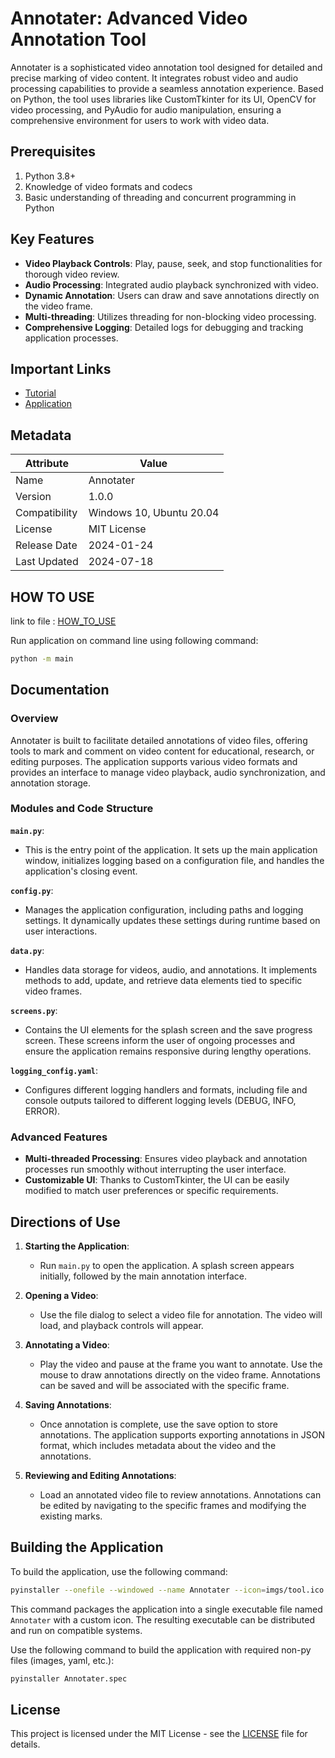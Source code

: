 # Annotater: Advanced Video Annotation Tool

Annotater is a sophisticated video annotation tool designed for detailed and precise marking of video content. It integrates robust video and audio processing capabilities to provide a seamless annotation experience. Based on Python, the tool uses libraries like CustomTkinter for its UI, OpenCV for video processing, and PyAudio for audio manipulation, ensuring a comprehensive environment for users to work with video data.

## Prerequisites

1. Python 3.8+
2. Knowledge of video formats and codecs
3. Basic understanding of threading and concurrent programming in Python

## Key Features

- **Video Playback Controls**: Play, pause, seek, and stop functionalities for thorough video review.
- **Audio Processing**: Integrated audio playback synchronized with video.
- **Dynamic Annotation**: Users can draw and save annotations directly on the video frame.
- **Multi-threading**: Utilizes threading for non-blocking video processing.
- **Comprehensive Logging**: Detailed logs for debugging and tracking application processes.

## Important Links

- [Tutorial](https://livejohnshopkins-my.sharepoint.com/:f:/g/personal/asandhu9_jh_edu/EqDDvLH7cRdLtwuIQk6TABwB9nD0e7UoKNdjALV_RTnEtg?e=Nq0M4p)
- [Application](https://livejohnshopkins-my.sharepoint.com/:f:/g/personal/asandhu9_jh_edu/Eh60kxJUMFZAgpDcLsQO2l0BQiqQNZ7frvEp0rdNiEJvBA?e=7hmr37)

## Metadata

| Attribute         | Value                                          |
|-------------------|------------------------------------------------|
| Name              | Annotater                                      |
| Version           | 1.0.0                                          |
| Compatibility     | Windows 10, Ubuntu 20.04                       |
| License           | MIT License                                    |
| Release Date      | 2024-01-24                                     |
| Last Updated      | 2024-07-18                                     |

## HOW TO USE

link to file : [HOW_TO_USE](https://github.com/angadsinghsandhu/Python-Video-Annotater/blob/main/HOW_TO_USE.pdf)

Run application on command line using following command:

```bash
python -m main
```

## Documentation

### Overview

Annotater is built to facilitate detailed annotations of video files, offering tools to mark and comment on video content for educational, research, or editing purposes. The application supports various video formats and provides an interface to manage video playback, audio synchronization, and annotation storage.

### Modules and Code Structure

**`main.py`**:

- This is the entry point of the application. It sets up the main application window, initializes logging based on a configuration file, and handles the application's closing event.

**`config.py`**:

- Manages the application configuration, including paths and logging settings. It dynamically updates these settings during runtime based on user interactions.

**`data.py`**:

- Handles data storage for videos, audio, and annotations. It implements methods to add, update, and retrieve data elements tied to specific video frames.

**`screens.py`**:

- Contains the UI elements for the splash screen and the save progress screen. These screens inform the user of ongoing processes and ensure the application remains responsive during lengthy operations.

**`logging_config.yaml`**:

- Configures different logging handlers and formats, including file and console outputs tailored to different logging levels (DEBUG, INFO, ERROR).

### Advanced Features

- **Multi-threaded Processing**: Ensures video playback and annotation processes run smoothly without interrupting the user interface.
- **Customizable UI**: Thanks to CustomTkinter, the UI can be easily modified to match user preferences or specific requirements.

## Directions of Use

1. **Starting the Application**:
   - Run `main.py` to open the application. A splash screen appears initially, followed by the main annotation interface.

2. **Opening a Video**:
   - Use the file dialog to select a video file for annotation. The video will load, and playback controls will appear.

3. **Annotating a Video**:
   - Play the video and pause at the frame you want to annotate. Use the mouse to draw annotations directly on the video frame. Annotations can be saved and will be associated with the specific frame.

4. **Saving Annotations**:
   - Once annotation is complete, use the save option to store annotations. The application supports exporting annotations in JSON format, which includes metadata about the video and the annotations.

5. **Reviewing and Editing Annotations**:
   - Load an annotated video file to review annotations. Annotations can be edited by navigating to the specific frames and modifying the existing marks.

## Building the Application

To build the application, use the following command:

```bash
pyinstaller --onefile --windowed --name Annotater --icon=imgs/tool.ico main.py
```

This command packages the application into a single executable file named `Annotater` with a custom icon. The resulting executable can be distributed and run on compatible systems.

Use the following command to build the application with required non-py files (images, yaml, etc.):

```bash
pyinstaller Annotater.spec
```

## License

This project is licensed under the MIT License - see the [LICENSE](LICENSE) file for details.
